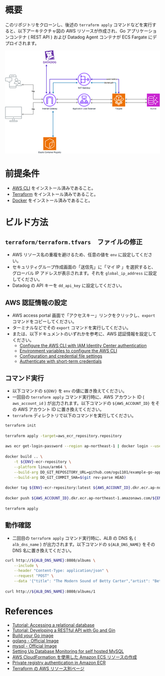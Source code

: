 # 概要

このリポジトリをクローンし、後述の `terraform apply` コマンドなどを実行すると、以下アーキテクチャ図の AWS リソースが作成され、Go アプリケーションコンテナ ( REST API ) および Datadog Agent コンテナが ECS Fargate にデプロイされます。

![doc/architecture.drawio.png](doc/architecture.drawio.png)

# 前提条件

- [AWS CLI](https://docs.aws.amazon.com/cli/latest/userguide/getting-started-install.html) をインストール済みであること。
- [Terraform](https://developer.hashicorp.com/terraform/install) をインストール済みであること。
- [Docker](https://docs.docker.com/engine/install/) をインストール済みであること。

# ビルド方法

## `terraform/terraform.tfvars`　ファイルの修正

- AWS リソース名の重複を避けるため、任意の値を `env` に設定してください。
- セキュリティグループ作成画面の「送信先」に「マイ IP 」を選択すると、グローバル IP アドレスが表示されます。それを `global_ip_address` に設定してください。
- Datadog の API キーを `dd_api_key` に設定してください。

## AWS 認証情報の設定

- AWS access portal 画面で「アクセスキー」リンクをクリックし、`export` コマンドをコピーしてください。
- ターミナルなどでその `export` コマンドを実行してください。
- または、以下ドキュメントのいずれかを参考に、AWS 認証情報を設定してください。
  - [Configure the AWS CLI with IAM Identity Center authentication](https://docs.aws.amazon.com/cli/latest/userguide/cli-configure-sso.html#sso-configure-profile-token-auto-sso)
  - [Environment variables to configure the AWS CLI](https://docs.aws.amazon.com/cli/latest/userguide/cli-configure-envvars.html?icmpid=docs_sso_user_portal)
  - [Configuration and credential file settings](https://docs.aws.amazon.com/cli/latest/userguide/cli-configure-files.html)
  - [Authenticate with short-term credentials](https://docs.aws.amazon.com/cli/latest/userguide/cli-authentication-short-term.html)

## コマンド実行

- 以下コマンドの `${ENV}` を `env` の値に置き換えてください。
- 一回目の `terraform apply` コマンド実行時に、AWS アカウント ID ( `aws_account_id` ) が出力されます。以下コマンドの `${AWS_ACCOUNT_ID}` をその AWS アカウント ID に置き換えてください。
- `terraform` ディレクトリで以下のコマンドを実行してください。

```bash
terraform init

terraform apply -target=aws_ecr_repository.repository

aws ecr get-login-password --region ap-northeast-1 | docker login --username AWS --password-stdin ${AWS_ACCOUNT_ID}.dkr.ecr.ap-northeast-1.amazonaws.com

docker build .. \
    -t ${ENV}-ecr-repository \
    --platform linux/arm64 \
    --build-arg DD_GIT_REPOSITORY_URL=github.com/ogu1101/example-go-app-with-datadog \
    --build-arg DD_GIT_COMMIT_SHA=$(git rev-parse HEAD)

docker tag ${ENV}-ecr-repository:latest ${AWS_ACCOUNT_ID}.dkr.ecr.ap-northeast-1.amazonaws.com/${ENV}-ecr-repository:latest

docker push ${AWS_ACCOUNT_ID}.dkr.ecr.ap-northeast-1.amazonaws.com/${ENV}-ecr-repository:latest

terraform apply
```

## 動作確認

- 二回目の `terraform apply` コマンド実行時に、ALB の DNS 名 ( `alb_dns_name` ) が出力されます。以下コマンドの `${ALB_DNS_NAME}` をその DNS 名に置き換えてください。

```bash
curl http://${ALB_DNS_NAME}:8080/albums \
    --include \
    --header "Content-Type: application/json" \
    --request "POST" \
    --data '{"title": "The Modern Sound of Betty Carter","artist": "Betty Carter","price": 49.99}'

curl http://${ALB_DNS_NAME}:8080/albums/1
```

# References

- [Tutorial: Accessing a relational database](https://go.dev/doc/tutorial/database-access)
- [Tutorial: Developing a RESTful API with Go and Gin](https://go.dev/doc/tutorial/web-service-gin)
- [Build your Go image](https://docs.docker.com/guides/language/golang/build-images/)
- [golang - Official Image](https://hub.docker.com/_/golang)
- [mysql - Official Image](https://hub.docker.com/_/mysql)
- [Setting Up Database Monitoring for self hosted MySQL](https://docs.datadoghq.com/database_monitoring/setup_mysql/selfhosted/?tab=mysql56)
- [AWS CloudFormation を使用した Amazon ECS リソースの作成](https://docs.aws.amazon.com/ja_jp/AmazonECS/latest/developerguide/creating-resources-with-cloudformation.html)
- [Private registry authentication in Amazon ECR](https://docs.aws.amazon.com/AmazonECR/latest/userguide/registry_auth.html)
- [Terraform の AWS リソース別ページ](https://registry.terraform.io/providers/hashicorp/aws/latest/docs)
